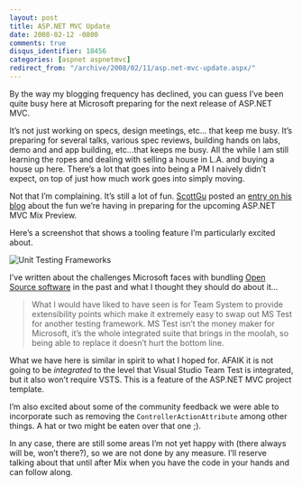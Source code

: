 ```yaml
---
layout: post
title: ASP.NET MVC Update
date: 2008-02-12 -0800
comments: true
disqus_identifier: 18456
categories: [aspnet aspnetmvc]
redirect_from: "/archive/2008/02/11/asp.net-mvc-update.aspx/"
---
```


By the way my blogging frequency has declined, you can guess I’ve been
quite busy here at Microsoft preparing for the next release of ASP.NET
MVC.

It’s not just working on specs, design meetings, etc... that keep me
busy. It’s preparing for several talks, various spec reviews, building
hands on labs, demo and and app building, etc...that keeps me busy. All
the while I am still learning the ropes and dealing with selling a house
in L.A. and buying a house up here. There’s a lot that goes into being a
PM I naively didn’t expect, on top of just how much work goes into
simply moving.

Not that I’m complaining. It’s still a lot of fun.
[ScottGu](http://weblogs.asp.net/scottgu/ "Scott Guthrie") posted an
[entry on his
blog](http://weblogs.asp.net/scottgu/archive/2008/02/12/asp-net-mvc-framework-road-map-update.aspx "ASP.NET MVC Roadmap")
about the fun we’re having in preparing for the upcoming ASP.NET MVC Mix
Preview.

Here’s a screenshot that shows a tooling feature I’m particularly
excited about.

![Unit Testing
Frameworks](https://haacked.com/images/haacked_com/WindowsLiveWriter/ASP.NETMVCUpdate_C69C/UnitTestingFrameworks_3.png)

I’ve written about the challenges Microsoft faces with bundling [Open
Source
software](https://haacked.com/archive/2007/09/04/should-microsoft-really-bundle-open-source-software.aspx "Should Microsoft Bundle Open Source Software")
in the past and what I thought they should do about it...

> What I would have liked to have seen is for Team System to provide
> extensibility points which make it extremely easy to swap out MS Test
> for another testing framework. MS Test isn’t the money maker for
> Microsoft, it’s the whole integrated suite that brings in the moolah,
> so being able to replace it doesn’t hurt the bottom line.

What we have here is similar in spirit to what I hoped for. AFAIK it is
not going to be *integrated* to the level that Visual Studio Team Test
is integrated, but it also won’t require VSTS. This is a feature of the
ASP.NET MVC project template.

I’m also excited about some of the community feedback we were able to
incorporate such as removing the `ControllerActionAttribute` among other
things. A hat or two might be eaten over that one ;).

In any case, there are still some areas I’m not yet happy with (there
always will be, won’t there?), so we are not done by any measure. I’ll
reserve talking about that until after Mix when you have the code in
your hands and can follow along.

